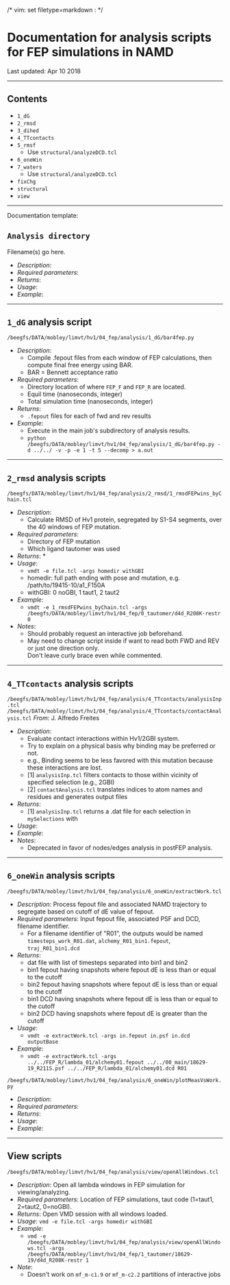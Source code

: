 /* vim: set filetype=markdown : */


# Documentation for analysis scripts for FEP simulations in NAMD
Last updated: Apr 10 2018

-----------------------------------------------------------------------------------------------------------------

## Contents
* `1_dG`
* `2_rmsd`
* `3_dihed`
* `4_TTcontacts`
* `5_rmsf`
    - Use `structural/analyzeDCD.tcl`
* `6_oneWin`
* `7_waters`
    - Use `structural/analyzeDCD.tcl`
* `fixChg`
* `structural`
* `view`

-----------------------------------------------------------------------------------------------------------------

Documentation template:

## `Analysis directory`

Filename(s) go here.
* *Description*:
* *Required parameters*:
* *Returns*:
* *Usage*:
* *Example*:


-----------------------------------------------------------------------------------------------------------------


## `1_dG` analysis script

`/beegfs/DATA/mobley/limvt/hv1/04_fep/analysis/1_dG/bar4fep.py`
* *Description*:
   * Compile .fepout files from each window of FEP calculations, then compute final free energy using BAR.
   * BAR = Bennett acceptance ratio
* *Required parameters*:
   * Directory location of where `FEP_F` and `FEP_R` are located.
   * Equil time (nanoseconds, integer)
   * Total simulation time (nanoseconds, integer)
* *Returns*:
   * `.fepout` files for each of fwd and rev results
* *Example*:
   * Execute in the main job's subdirectory of analysis results.   
   * `python /beegfs/DATA/mobley/limvt/hv1/04_fep/analysis/1_dG/bar4fep.py -d ../../ -v -p -e 1 -t 5 --decomp > a.out`


-----------------------------------------------------------------------------------------------------------------


## `2_rmsd` analysis scripts

`/beegfs/DATA/mobley/limvt/hv1/04_fep/analysis/2_rmsd/1_rmsdFEPwins_byChain.tcl`
* *Description*: 
   * Calculate RMSD of Hv1 protein, segregated by S1-S4 segments, over the 40 windows of FEP mutation.
* *Required parameters*:
   * Directory of FEP mutation
   * Which ligand tautomer was used
* *Returns*:
   * 
* *Usage*:
   * `vmdt -e file.tcl -args homedir withGBI`
   * homedir: full path ending with pose and mutation, e.g. /path/to/19415-10/a1_F150A
   * withGBI: 0 noGBI, 1 taut1, 2 taut2
* *Example*:  
   * `vmdt -e 1_rmsdFEPwins_byChain.tcl -args /beegfs/DATA/mobley/limvt/hv1/04_fep/0_tautomer/d4d_R208K-restr 0`
* *Notes*:
   * Should probably request an interactive job beforehand.
   * May need to change script inside if want to read both FWD and REV or just one direction only.  
     Don't leave curly brace even while commented.


-----------------------------------------------------------------------------------------------------------------


## `4_TTcontacts` analysis scripts
`/beegfs/DATA/mobley/limvt/hv1/04_fep/analysis/4_TTcontacts/analysisInp.tcl`
`/beegfs/DATA/mobley/limvt/hv1/04_fep/analysis/4_TTcontacts/contactAnalysis.tcl`
*From*: J. Alfredo Freites

* *Description*:
   * Evaluate contact interactions within Hv1/2GBI system.
   * Try to explain on a physical basis why binding may be preferred or not.
   * e.g., Binding seems to be less favored with this mutation because these interactions are lost.
   * [1] `analysisInp.tcl` filters contacts to those within vicinity of specified selection (e.g., 2GBI)
   * [2] `contactAnalysis.tcl` translates indices to atom names and residues and generates output files
* *Returns*:
   * [1] `analysisInp.tcl` returns a .dat file for each selection in `mySelections` with 
* *Usage*:
* *Example*:
* *Notes*:
   * Deprecated in favor of nodes/edges analysis in postFEP analysis.


-----------------------------------------------------------------------------------------------------------------


## `6_oneWin` analysis scripts

`/beegfs/DATA/mobley/limvt/hv1/04_fep/analysis/6_oneWin/extractWork.tcl`
* *Description*: Process fepout file and associated NAMD trajectory to segregate based on cutoff of dE value of fepout.
* *Required parameters*: Input fepout file, associated PSF and DCD, filename identifier.
   * For a filename identifier of "R01", the outputs would be named `timesteps_work_R01.dat`, `alchemy_R01_bin1.fepout`, `traj_R01_bin1.dcd` 
* *Returns*:
   * dat file with list of timesteps separated into bin1 and bin2
   * bin1 fepout having snapshots where fepout dE is less than or equal to the cutoff
   * bin2 fepout having snapshots where fepout dE is less than or equal to the cutoff
   * bin1 DCD having snapshots where fepout dE is less than or equal to the cutoff
   * bin2 DCD having snapshots where fepout dE is greater than the cutoff
* *Usage*:
   * `vmdt -e extractWork.tcl -args in.fepout in.psf in.dcd outputBase`
* *Example*:
   * `vmdt -e extractWork.tcl -args ../../FEP_R/lambda_01/alchemy01.fepout ../../00_main/18629-19_R211S.psf ../../FEP_R/lambda_01/alchemy01.dcd R01`


`/beegfs/DATA/mobley/limvt/hv1/04_fep/analysis/6_oneWin/plotMeasVsWork.py`
* *Description*:
* *Required parameters*:
* *Returns*:
* *Usage*:
* *Example*:


-----------------------------------------------------------------------------------------------------------------


## View scripts

`/beegfs/DATA/mobley/limvt/hv1/04_fep/analysis/view/openAllWindows.tcl`
* *Description*: Open all lambda windows in FEP simulation for viewing/analyzing. 
* *Required parameters*: Location of FEP simulations, taut code (1=taut1, 2=taut2, 0=noGBI).
* *Returns*: Open VMD session with all windows loaded.
* *Usage*: `vmd -e file.tcl -args homedir withGBI`
* *Example*:
   * `vmd -e /beegfs/DATA/mobley/limvt/hv1/04_fep/analysis/view/openAllWindows.tcl -args /beegfs/DATA/mobley/limvt/hv1/04_fep/1_tautomer/18629-19/d4d_R208K-restr 1`
* *Note*: 
   * Doesn't work on `mf_m-c1.9` or `mf_m-c2.2` partitions of interactive jobs
